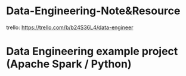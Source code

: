 # Data-Engineering-Note&Resource 
trello: https://trello.com/b/b24S36L4/data-engineer

# Data Engineering example project (Apache Spark / Python)
